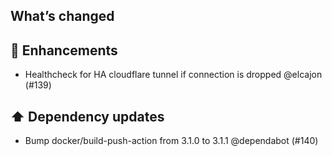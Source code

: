 ## What’s changed
## 🚀 Enhancements

- Healthcheck for HA cloudflare tunnel if connection is dropped @elcajon (#139)

## ⬆️ Dependency updates

- Bump docker/build-push-action from 3.1.0 to 3.1.1 @dependabot (#140)
